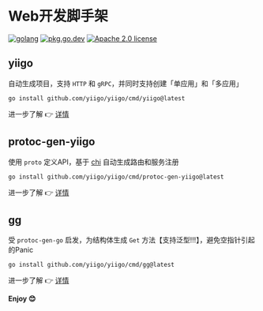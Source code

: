 # Web开发脚手架

[![golang](https://img.shields.io/badge/Language-Go-green.svg?style=flat)](https://golang.org)
[![pkg.go.dev](https://img.shields.io/badge/dev-reference-007d9c?logo=go&logoColor=white&style=flat)](https://pkg.go.dev/github.com/yiigo/yiigo)
[![Apache 2.0 license](http://img.shields.io/badge/license-Apache%202.0-brightgreen.svg)](http://opensource.org/licenses/apache2.0)

## yiigo

自动生成项目，支持 `HTTP` 和 `gRPC`，并同时支持创建「单应用」和「多应用」

```shell
go install github.com/yiigo/yiigo/cmd/yiigo@latest
```

进一步了解 👉 [详情](cmd/yiigo/README.md)

## protoc-gen-yiigo

使用 `proto` 定义API，基于 [chi](https://github.com/go-chi/chi) 自动生成路由和服务注册

```shell
go install github.com/yiigo/yiigo/cmd/protoc-gen-yiigo@latest
```

进一步了解 👉 [详情](cmd/protoc-gen-yiigo/README.md)

## gg

受 `protoc-gen-go` 启发，为结构体生成 `Get` 方法【支持泛型!!!】，避免空指针引起的Panic

```shell
go install github.com/yiigo/yiigo/cmd/gg@latest
```

进一步了解 👉 [详情](cmd/gg/README.md)

**Enjoy 😊**

